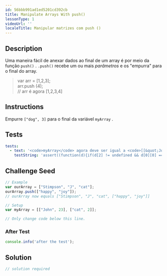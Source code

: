 ```yaml
---
id: 56bbb991ad1ed5201cd392cb
title: Manipulate Arrays With push()
lessonType: 1
videoUrl: ''
localeTitle: Manipular matrizes com push ()
---
```


## Description
<section id="description"> Uma maneira fácil de anexar dados ao final de um array é por meio da função <code>push()</code> . <code>.push()</code> recebe um ou mais <dfn>parâmetros</dfn> e os &quot;empurra&quot; para o final do array. <blockquote> var arr = [1,2,3]; <br> arr.push (4); <br> // arr é agora [1,2,3,4] </blockquote></section>

## Instructions
<section id="instructions"> Empurre <code>[&quot;dog&quot;, 3]</code> para o final da variável <code>myArray</code> . </section>

## Tests
<section id='tests'>

```yml
tests:
  - text: '<code>myArray</code> agora deve ser igual a <code>[[&quot;John&quot;, 23], [&quot;cat&quot;, 2], [&quot;dog&quot;, 3]]</code> .'
    testString: 'assert((function(d){if(d[2] != undefined && d[0][0] == "John" && d[0][1] === 23 && d[2][0] == "dog" && d[2][1] === 3 && d[2].length == 2){return true;}else{return false;}})(myArray), "<code>myArray</code> should now equal <code>[["John", 23], ["cat", 2], ["dog", 3]]</code>.");'

```

</section>

## Challenge Seed
<section id='challengeSeed'>

<div id='js-seed'>

```js
// Example
var ourArray = ["Stimpson", "J", "cat"];
ourArray.push(["happy", "joy"]);
// ourArray now equals ["Stimpson", "J", "cat", ["happy", "joy"]]

// Setup
var myArray = [["John", 23], ["cat", 2]];

// Only change code below this line.

```

</div>


### After Test
<div id='js-teardown'>

```js
console.info('after the test');
```

</div>

</section>

## Solution
<section id='solution'>

```js
// solution required
```
</section>
